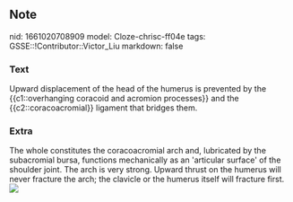 ## Note
nid: 1661020708909
model: Cloze-chrisc-ff04e
tags: GSSE::!Contributor::Victor_Liu
markdown: false

### Text
Upward displacement of the head of the humerus is prevented by the {{c1::overhanging coracoid and acromion processes}} and the {{c2::coracoacromial}} ligament that bridges them.

### Extra
<div>
  The whole constitutes the coracoacromial arch and, lubricated by
  the subacromial bursa, functions mechanically as an 'articular
  surface' of the shoulder joint. The arch is very strong. Upward
  thrust on the humerus will never fracture the arch; the clavicle
  or the humerus itself will fracture first.
</div>
<div><img src="Gray326.png"></div>
